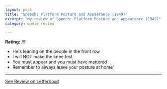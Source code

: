 ```yaml
---
layout: post
title: "Speech: Platform Posture and Appearance (1949)"
excerpt: "My review of Speech: Platform Posture and Appearance (1949)"
category: movie_review

---
```


**Rating:** /5

* He's leaning on the people in the front row
* I will NOT make the knee test
* You must appear and you must have mattered
* Remember to always leave your posture at home'

<hr>

[See Review on Letterboxd](https://boxd.it/5xb4YN)
